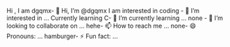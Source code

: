 Hi , I am dgqmx- 👋 Hi, I’m @dgqmx
I am interested in coding - 👀 I’m interested in ...
Currently learning C- 🌱 I’m currently learning ...
none - 💞️ I’m looking to collaborate on ...
hehe- 📫 How to reach me ...
none- 😄 Pronouns: ...
hamburger- ⚡ Fun fact: ...

<!---
dgqmx/dgqmx is a ✨ special ✨ repository because its `README.md` (this file) appears on your GitHub profile.
You can click the Preview link to take a look at your changes.
--->
